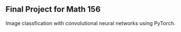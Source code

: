 ## Final Project for Math 156
Image classfication with convolutional neural networks using PyTorch. 
